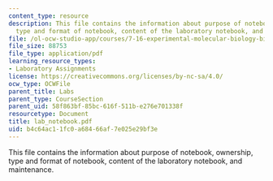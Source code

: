```yaml
---
content_type: resource
description: This file contains the information about purpose of notebook, ownership,
  type and format of notebook, content of the laboratory notebook, and maintenance.
file: /ol-ocw-studio-app/courses/7-16-experimental-molecular-biology-biotechnology-ii-spring-2005/b4c64ac11fc0a68466af7e025e29bf3e_lab_notebook.pdf
file_size: 88753
file_type: application/pdf
learning_resource_types:
- Laboratory Assignments
license: https://creativecommons.org/licenses/by-nc-sa/4.0/
ocw_type: OCWFile
parent_title: Labs
parent_type: CourseSection
parent_uid: 58f863bf-85bc-616f-511b-e276e701338f
resourcetype: Document
title: lab_notebook.pdf
uid: b4c64ac1-1fc0-a684-66af-7e025e29bf3e
---
```

This file contains the information about purpose of notebook, ownership, type and format of notebook, content of the laboratory notebook, and maintenance.